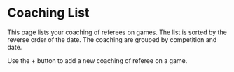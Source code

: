 # Coaching List

This page lists your coaching of referees on games. The list is sorted by the reverse order of the date. The coaching are grouped by competition and date.

Use the + button to add a new coaching of referee on a game.
